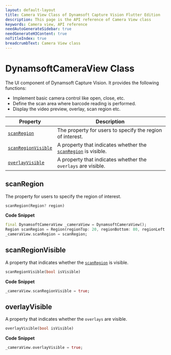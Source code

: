 ```yaml
---
layout: default-layout
title: Camera View Class of Dynamsoft Capture Vision Flutter Edition
description: This page is the API reference of Camera View class
keywords: Camera view, API reference
needAutoGenerateSidebar: true
needGenerateH3Content: true
noTitleIndex: true
breadcrumbText: Camera View class
---
```


# DynamsoftCameraView Class

The UI component of Dynamsoft Capture Vision. It provides the following functions:

- Implement basic camera control like open, close, etc.
- Define the scan area where barcode reading is performed.
- Display the video preview, overlay, scan region etc.

| Property | Description |
| ------- | ----------- |
| [`scanRegion`](#scanregion) | The property for users to specify the region of interest. |
| [`scanRegionVisible`](#scanregionvisible) | A property that indicates whether the [`scanRegion`](#scanregion) is visible. |
| [`overlayVisible`](#overlayvisible) | A property that indicates whether the `overlays` are visible. |

## scanRegion

The property for users to specify the region of interest.

```dart
scanRegion(Region? region)
```

**Code Snippet**

```dart
final DynamsoftCameraView _cameraView = DynamsoftCameraView();
Region scanRegion = Region(regionTop: 20, regionBottom: 80, regionLeft: 20, regionRight: 80, regionMeasuredByPercentage: true);
_cameraView.scanRegion = scanRegion;
```

## scanRegionVisible

A property that indicates whether the [`scanRegion`](#scanregion) is visible.

```dart
scanRegionVisible(bool isVisible)
```

**Code Snippet**

```dart
_cameraView.scanRegionVisible = true;
```

## overlayVisible

A property that indicates whether the `overlays` are visible.

```dart
overlayVisible(bool isVisible)
```

**Code Snippet**

```dart
_cameraView.overlayVisible = true;
```
